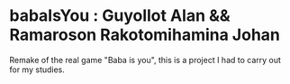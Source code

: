 # babaIsYou : Guyollot Alan && Ramaroson Rakotomihamina Johan
Remake of the real game "Baba is you", this is a project I had to carry out for my studies.

